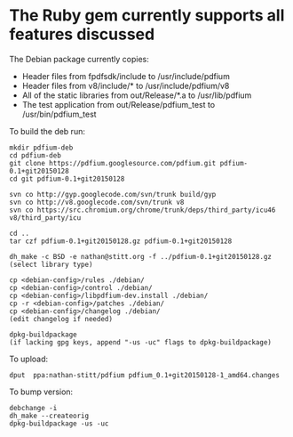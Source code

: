# The Ruby gem currently supports all features discussed

The Debian package currently copies:

  * Header files from fpdfsdk/include to /usr/include/pdfium
  * Header files from v8/include/* to /usr/include/pdfium/v8
  * All of the static libraries from out/Release/*.a  to /usr/lib/pdfium
  * The test application from out/Release/pdfium_test to /usr/bin/pdfium_test

To build the deb run:

    mkdir pdfium-deb
    cd pdfium-deb
    git clone https://pdfium.googlesource.com/pdfium.git pdfium-0.1+git20150128
    cd git pdfium-0.1+git20150128

    svn co http://gyp.googlecode.com/svn/trunk build/gyp
    svn co http://v8.googlecode.com/svn/trunk v8
    svn co https://src.chromium.org/chrome/trunk/deps/third_party/icu46 v8/third_party/icu

    cd ..
    tar czf pdfium-0.1+git20150128.gz pdfium-0.1+git20150128

    dh_make -c BSD -e nathan@stitt.org -f ../pdfium-0.1+git20150128.gz
    (select library type)

    cp <debian-config>/rules ./debian/
    cp <debian-config>/control ./debian/
    cp <debian-config>/libpdfium-dev.install ./debian/
    cp -r <debian-config>/patches ./debian/
    cp <debian-config>/changelog ./debian/
    (edit changelog if needed)

    dpkg-buildpackage
    (if lacking gpg keys, append "-us -uc" flags to dpkg-buildpackage)

To upload:

    dput  ppa:nathan-stitt/pdfium pdfium_0.1+git20150128-1_amd64.changes

To bump version:

    debchange -i
    dh_make --createorig
    dpkg-buildpackage -us -uc
